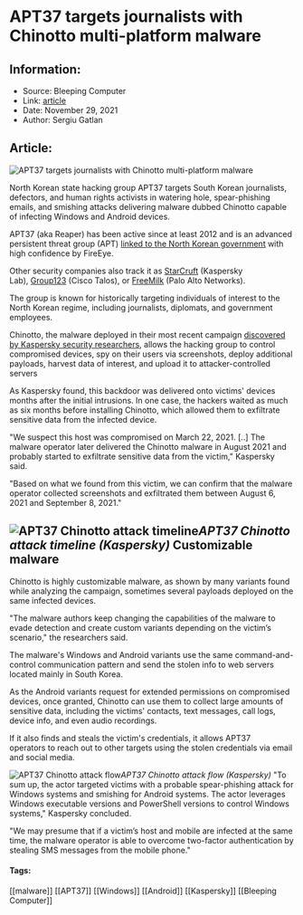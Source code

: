 # APT37 targets journalists with Chinotto multi-platform malware
### 

## Information:
+ Source: Bleeping Computer
+ Link: [article](https://www.bleepingcomputer.com/news/security/apt37-targets-journalists-with-chinotto-multi-platform-malware/)
+ Date: November 29, 2021
+ Author: Sergiu Gatlan


## Article:
![APT37 targets journalists with Chinotto multi-platform malware](https://www.bleepstatic.com/content/hl-images/2021/11/29/North_Korea__flag.jpg)


North Korean state hacking group APT37 targets South Korean journalists, defectors, and human rights activists in watering hole, spear-phishing emails, and smishing attacks delivering malware dubbed Chinotto capable of infecting Windows and Android devices.


APT37 (aka Reaper) has been active since at least 2012 and is an advanced persistent threat group (APT) [linked to the North Korean government](https://www.bleepingcomputer.com/news/security/a-new-north-korean-hacker-group-is-making-a-name-for-itself/) with high confidence by FireEye.


Other security companies also track it as [StarCruft](https://securelist.com/operation-daybreak/75100/) (Kaspersky Lab), [Group123](http://blog.talosintelligence.com/2018/01/korea-in-crosshairs.html) (Cisco Talos), or [FreeMilk](https://www.bleepingcomputer.com/news/security/hackers-hijack-ongoing-email-conversations-to-insert-malicious-documents/) (Palo Alto Networks). 


The group is known for historically targeting individuals of interest to the North Korean regime, including journalists, diplomats, and government employees.


Chinotto, the malware deployed in their most recent campaign [discovered by Kaspersky security researchers](https://securelist.com/scarcruft-surveilling-north-korean-defectors-and-human-rights-activists/105074/), allows the hacking group to control compromised devices, spy on their users via screenshots, deploy additional payloads, harvest data of interest, and upload it to attacker-controlled servers


As Kaspersky found, this backdoor was delivered onto victims' devices months after the initial intrusions. In one case, the hackers waited as much as six months before installing Chinotto, which allowed them to exfiltrate sensitive data from the infected device.


"We suspect this host was compromised on March 22, 2021. [..] The malware operator later delivered the Chinotto malware in August 2021 and probably started to exfiltrate sensitive data from the victim," Kaspersky said.


"Based on what we found from this victim, we can confirm that the malware operator collected screenshots and exfiltrated them between August 6, 2021 and September 8, 2021."



![APT37 Chinotto attack timeline](https://www.bleepstatic.com/images/news/u/1109292/2021/APT37_Chinotto_attack_timeline.png)*APT37 Chinotto attack timeline (Kaspersky)*
Customizable malware
--------------------


Chinotto is highly customizable malware, as shown by many variants found while analyzing the campaign, sometimes several payloads deployed on the same infected devices.


"The malware authors keep changing the capabilities of the malware to evade detection and create custom variants depending on the victim’s scenario," the researchers said.


The malware's Windows and Android variants use the same command-and-control communication pattern and send the stolen info to web servers located mainly in South Korea.


As the Android variants request for extended permissions on compromised devices, once granted, Chinotto can use them to collect large amounts of sensitive data, including the victims' contacts, text messages, call logs, device info, and even audio recordings.


If it also finds and steals the victim's credentials, it allows APT37 operators to reach out to other targets using the stolen credentials via email and social media.



![APT37 Chinotto attack flow](https://www.bleepstatic.com/images/news/u/1109292/2021/APT37_Chinotto_attack_flow.png)*APT37 Chinotto attack flow (Kaspersky)*
"To sum up, the actor targeted victims with a probable spear-phishing attack for Windows systems and smishing for Android systems. The actor leverages Windows executable versions and PowerShell versions to control Windows systems," Kaspersky concluded.


"We may presume that if a victim’s host and mobile are infected at the same time, the malware operator is able to overcome two-factor authentication by stealing SMS messages from the mobile phone."




#### Tags:
[[malware]] [[APT37]] [[Windows]] [[Android]] [[Kaspersky]] [[Bleeping Computer]]
